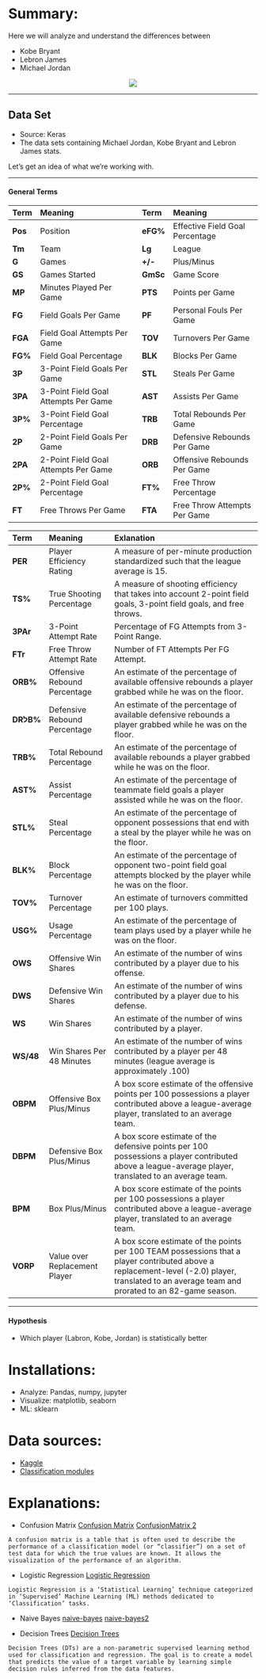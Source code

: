 # Summary:
Here we will analyze and understand the differences between 
* Kobe Bryant 
* Lebron James
* Michael Jordan

<center><img 
src = "https://i.imgur.com/mebnxNv.jpg">
</center>

****
## Data Set
* Source: Keras
* The data sets containing Michael Jordan, Kobe Bryant and Lebron James stats.

Let’s get an idea of what we’re working with.

****
#### General Terms
<center>

|   **Term**    |    Meaning                                  |  **Term**     |  Meaning                          |
|:--------------|:--------------------------------------------|:--------------|:----------------------------------|
| **Pos**       | Position                                    | **eFG%**      | Effective Field Goal Percentage   |
| **Tm**        | Team                                        | **Lg**        | League                            |
| **G**         | Games                                       | **+/-**       | Plus/Minus                        |
| **GS**        | Games Started                               | **GmSc**      | Game Score                        | 
| **MP**        | Minutes Played Per Game                     | **PTS**       | Points per Game                   |
| **FG**        | Field Goals Per Game                        | **PF**        | Personal Fouls Per Game           |
| **FGA**       | Field Goal Attempts Per Game                | **TOV**       | Turnovers Per Game                |
| **FG%**       | Field Goal Percentage                       | **BLK**       | Blocks Per Game                   |
| **3P**        | 3-Point Field Goals Per Game                | **STL**       | Steals Per Game                   |
| **3PA**       | 3-Point Field Goal Attempts Per Game        | **AST**       | Assists Per Game                  |
| **3P%**       | 3-Point Field Goal Percentage               | **TRB**       | Total Rebounds Per Game           |
| **2P**        | 2-Point Field Goals Per Game                | **DRB**       | Defensive Rebounds Per Game       |
| **2PA**       | 2-Point Field Goal Attempts Per Game        | **ORB**       | Offensive Rebounds Per Game       |
| **2P%**       | 2-Point Field Goal Percentage               | **FT%**       | Free Throw Percentage             |
| **FT**        | Free Throws Per Game                        | **FTA**       | Free Throw Attempts Per Game      |
</center> 

<center>

|   **Term**    |   **Meaning**                      |   **Exlanation**                      |
|:--------------|:-----------------------------------|:--------------------------------------|
| **PER**       | Player Efficiency Rating           |A measure of per-minute production standardized such that the league average is 15.|
| **TS%**       | True Shooting Percentage           |A measure of shooting efficiency that takes into account 2-point field goals, 3-point field goals, and free throws.|
| **3PAr**      | 3-Point Attempt Rate               |Percentage of FG Attempts from 3-Point Range.|
| **FTr**       | Free Throw Attempt Rate            |Number of FT Attempts Per FG Attempt.|
| **ORB%**      | Offensive Rebound Percentage       |An estimate of the percentage of available offensive rebounds a player grabbed while he was on the floor.|
| **DRלB%**      | Defensive Rebound Percentage       |An estimate of the percentage of available defensive rebounds a player grabbed while he was on the floor.|
| **TRB%**      | Total Rebound Percentage           |An estimate of the percentage of available rebounds a player grabbed while he was on the floor.|
| **AST%**      | Assist Percentage                  |An estimate of the percentage of teammate field goals a player assisted while he was on the floor.|
| **STL%**      | Steal Percentage                   |An estimate of the percentage of opponent possessions that end with a steal by the player while he was on the floor.|
| **BLK%**      | Block Percentage                   |An estimate of the percentage of opponent two-point field goal attempts blocked by the player while he was on the floor.|
| **TOV%**      | Turnover Percentage                |An estimate of turnovers committed per 100 plays.|
| **USG%**      | Usage Percentage                   |An estimate of the percentage of team plays used by a player while he was on the floor.|
| **OWS**       | Offensive Win Shares               |An estimate of the number of wins contributed by a player due to his offense.|
| **DWS**       | Defensive Win Shares               |An estimate of the number of wins contributed by a player due to his defense.|
| **WS**        | Win Shares                         |An estimate of the number of wins contributed by a player.|
| **WS/48**     | Win Shares Per 48 Minutes          |An estimate of the number of wins contributed by a player per 48 minutes (league average is approximately .100)|
| **OBPM**      | Offensive Box Plus/Minus           |A box score estimate of the offensive points per 100 possessions a player contributed above a league-average player, translated to an average team.|
| **DBPM**      | Defensive Box Plus/Minus           |A box score estimate of the defensive points per 100 possessions a player contributed above a league-average player, translated to an average team.|
| **BPM**       | Box Plus/Minus                     |A box score estimate of the points per 100 possessions a player contributed above a league-average player, translated to an average team.|
| **VORP**      | Value over Replacement Player      |A box score estimate of the points per 100 TEAM possessions that a player contributed above a replacement-level (-2.0) player, translated to an average team and prorated to an 82-game season.|
 
</center> 

****
#### Hypothesis
 * Which player (Labron, Kobe, Jordan) is statistically better 


# Installations:
* Analyze: Pandas, numpy, jupyter
* Visualize: matplotlib, seaborn
* ML: sklearn

# Data sources:
* [Kaggle](https://www.kaggle.com/xvivancos/michael-jordan-vs-kobe-bryant-vs-lebron-james/code)
* [Classification modules](https://medium.com/@Mandysidana/machine-learning-types-of-classification-9497bd4f2e14)

# Explanations:
* Confusion Matrix 
[Confusion Matrix](https://www.geeksforgeeks.org/confusion-matrix-machine-learning/)
[ConfusionMatrix 2](https://towardsdatascience.com/understanding-data-science-classification-metrics-in-scikit-learn-in-python-3bc336865019)
```
A confusion matrix is a table that is often used to describe the performance of a classification model (or “classifier”) on a set of test data for which the true values are known. It allows the visualization of the performance of an algorithm.
```
* Logistic Regression 
[Logistic Regression](https://towardsdatascience.com/logistic-regression-classifier-8583e0c3cf9)
```
Logistic Regression is a ‘Statistical Learning’ technique categorized in ‘Supervised’ Machine Learning (ML) methods dedicated to ‘Classification’ tasks.
```

* Naive Bayes
[naive-bayes](https://www.analyticsvidhya.com/blog/2017/09/naive-bayes-explained/)
[naive-bayes2](https://www.datacamp.com/community/tutorials/naive-bayes-scikit-learn)

* Decision Trees
[Decision Trees](https://scikit-learn.org/stable/modules/tree.html)
```
Decision Trees (DTs) are a non-parametric supervised learning method used for classification and regression. The goal is to create a model that predicts the value of a target variable by learning simple decision rules inferred from the data features.
```
